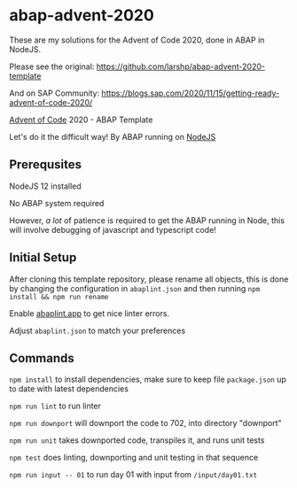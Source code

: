 # abap-advent-2020
These are my solutions for the Advent of Code 2020, done in ABAP in NodeJS.

Please see the original: https://github.com/larshp/abap-advent-2020-template

And on SAP Community: https://blogs.sap.com/2020/11/15/getting-ready-advent-of-code-2020/

[Advent of Code](https://adventofcode.com) 2020 - ABAP Template

Let's do it the difficult way! By ABAP running on [NodeJS](https://nodejs.org)

## Prerequsites

NodeJS 12 installed

No ABAP system required

However, _a lot_ of patience is required to get the ABAP running in Node, this will involve debugging of javascript and typescript code!

## Initial Setup

After cloning this template repository, please rename all objects, this is done by changing the configuration in `abaplint.json` and then running `npm install && npm run rename`

Enable [abaplint.app](https://github.com/marketplace/abaplint) to get nice linter errors.

Adjust `abaplint.json` to match your preferences

## Commands

`npm install` to install dependencies, make sure to keep file `package.json` up to date with latest dependencies

`npm run lint` to run linter

`npm run downport` will downport the code to 702, into directory "downport"

`npm run unit` takes downported code, transpiles it, and runs unit tests

`npm test` does linting, downporting and unit testing in that sequence

`npm run input -- 01` to run day 01 with input from `/input/day01.txt`
